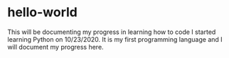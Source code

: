 # hello-world
This will be documenting my progress in learning how to code
I started learning Python on 10/23/2020. It is my first programming language and I will document my progress here.
